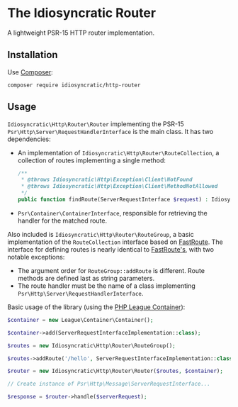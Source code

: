 # The Idiosyncratic Router
A lightweight PSR-15 HTTP router implementation.

## Installation
Use [Composer](https://getcomposer.org):

```
composer require idiosyncratic/http-router
```

## Usage
`Idiosyncratic\Http\Router\Router` implementing the PSR-15 `Psr\Http\Server\RequestHandlerInterface` is the main class. It has two dependencies:

- An implementation of `Idiosyncratic\Http\Router\RouteCollection`, a collection of routes implementing a single method:
  ```php
  /**
   * @throws Idiosyncratic\Http\Exception\Client\NotFound
   * @throws Idiosyncratic\Http\Exception\Client\MethodNotAllowed
   */
  public function findRoute(ServerRequestInterface $request) : Idiosyncratic\Http\Router\Route;
  ```
- `Psr\Container\ContainerInterface`, responsible for retrieving the handler for the matched route.



Also included is `Idiosyncratic\Http\Router\RouteGroup`, a basic implementation of the `RouteCollection` interface based on [FastRoute](https://github.com/nikic/FastRoute). The interface for defining routes is nearly identical to [FastRoute's](https://github.com/nikic/FastRoute#defining-routes), with two notable exceptions:

-  The argument order for `RouteGroup::addRoute` is different. Route methods are defined last as string parameters.
- The route handler must be the name of a class implementing `Psr\Http\Server\RequestHandlerInterface`.

Basic usage of the library (using the [PHP League Container](https://container.thephpleague.com)):

```php
$container = new League\Container\Container();

$container->add(ServerRequestInterfaceImplementation::class);

$routes = new Idiosyncratic\Http\Router\RouteGroup();

$routes->addRoute('/hello', ServerRequestInterfaceImplementation::class, 'GET', 'POST');

$router = new Idiosyncratic\Http\Router\Router($routes, $container);

// Create instance of Psr\Http\Message\ServerRequestInterface...

$response = $router->handle($serverRequest);
```
